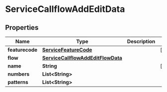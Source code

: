 

# ServiceCallflowAddEditData


## Properties

| Name | Type | Description | Notes |
|------------ | ------------- | ------------- | -------------|
|**featurecode** | [**ServiceFeatureCode**](ServiceFeatureCode.md) |  |  [optional] |
|**flow** | [**ServiceCallflowAddEditFlowData**](ServiceCallflowAddEditFlowData.md) |  |  |
|**name** | **String** |  |  [optional] |
|**numbers** | **List&lt;String&gt;** |  |  |
|**patterns** | **List&lt;String&gt;** |  |  |



